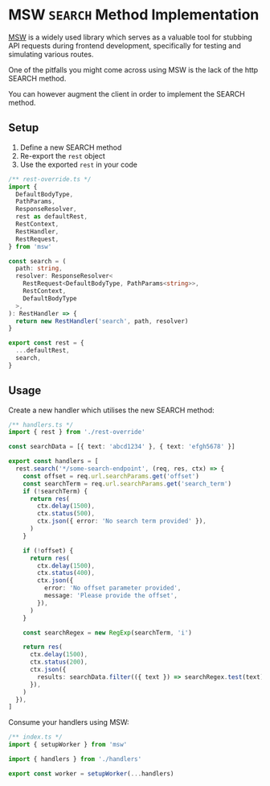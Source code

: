# MSW `SEARCH` Method Implementation

[MSW](https://mswjs.io/docs) is a widely used library which serves as a valuable tool for stubbing API requests during frontend development, specifically for testing and simulating various routes.

One of the pitfalls you might come across using MSW is the lack of the http SEARCH method.

You can however augment the client in order to implement the SEARCH method.

## Setup

1. Define a new SEARCH method
2. Re-export the `rest` object
3. Use the exported `rest` in your code

```typescript
/** rest-override.ts */
import {
  DefaultBodyType,
  PathParams,
  ResponseResolver,
  rest as defaultRest,
  RestContext,
  RestHandler,
  RestRequest,
} from 'msw'

const search = (
  path: string,
  resolver: ResponseResolver<
    RestRequest<DefaultBodyType, PathParams<string>>,
    RestContext,
    DefaultBodyType
  >,
): RestHandler => {
  return new RestHandler('search', path, resolver)
}

export const rest = {
  ...defaultRest,
  search,
}
```

## Usage

Create a new handler which utilises the new SEARCH method:

```typescript
/** handlers.ts */
import { rest } from './rest-override'

const searchData = [{ text: 'abcd1234' }, { text: 'efgh5678' }]

export const handlers = [
  rest.search('*/some-search-endpoint', (req, res, ctx) => {
    const offset = req.url.searchParams.get('offset')
    const searchTerm = req.url.searchParams.get('search_term')
    if (!searchTerm) {
      return res(
        ctx.delay(1500),
        ctx.status(500),
        ctx.json({ error: 'No search term provided' }),
      )
    }

    if (!offset) {
      return res(
        ctx.delay(1500),
        ctx.status(400),
        ctx.json({
          error: 'No offset parameter provided',
          message: 'Please provide the offset',
        }),
      )
    }

    const searchRegex = new RegExp(searchTerm, 'i')

    return res(
      ctx.delay(1500),
      ctx.status(200),
      ctx.json({
        results: searchData.filter(({ text }) => searchRegex.test(text)),
      }),
    )
  }),
]
```

Consume your handlers using MSW:

```typescript
/** index.ts */
import { setupWorker } from 'msw'

import { handlers } from './handlers'

export const worker = setupWorker(...handlers)
```
